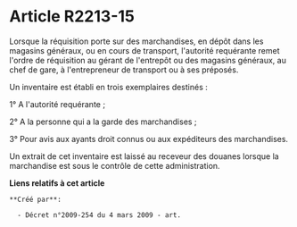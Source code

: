 # Article R2213-15

Lorsque la réquisition porte sur des marchandises, en dépôt dans les magasins généraux, ou en cours de transport, l'autorité
requérante remet l'ordre de réquisition au gérant de l'entrepôt ou des magasins généraux, au chef de gare, à l'entrepreneur
de transport ou à ses préposés.

Un inventaire est établi en trois exemplaires destinés :

1° A l'autorité requérante ;

2° A la personne qui a la garde des marchandises ;

3° Pour avis aux ayants droit connus ou aux expéditeurs des marchandises.

Un extrait de cet inventaire est laissé au receveur des douanes lorsque la marchandise est sous le contrôle de cette
administration.

**Liens relatifs à cet article**

	**Créé par**:

	  - Décret n°2009-254 du 4 mars 2009 - art.
